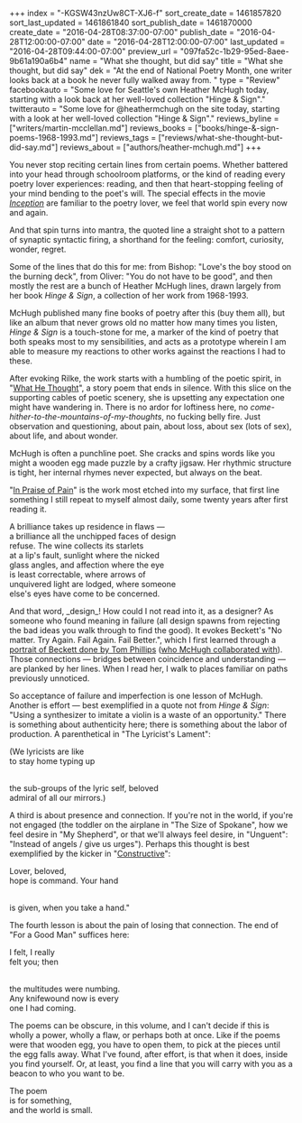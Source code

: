 +++
index = "-KGSW43nzUw8CT-XJ6-f"
sort_create_date = 1461857820
sort_last_updated = 1461861840
sort_publish_date = 1461870000
create_date = "2016-04-28T08:37:00-07:00"
publish_date = "2016-04-28T12:00:00-07:00"
date = "2016-04-28T12:00:00-07:00"
last_updated = "2016-04-28T09:44:00-07:00"
preview_url = "097fa52c-1b29-95ed-8aee-9b61a190a6b4"
name = "What she thought, but did say"
title = "What she thought, but did say"
dek = "At the end of National Poetry Month, one writer looks back at a book he never fully walked away from. "
type = "Review"
facebookauto = "Some love for Seattle's own Heather McHugh today, starting with a look back at her well-loved collection \"Hinge & Sign\"."
twitterauto = "Some love for @heathermchugh on the site today, starting with a look at her well-loved collection \"Hinge & Sign\"."
reviews_byline = ["writers/martin-mcclellan.md"]
reviews_books = ["books/hinge-&-sign-poems-1968-1993.md"]
reviews_tags = ["reviews/what-she-thought-but-did-say.md"]
reviews_about = ["authors/heather-mchugh.md"]
+++

You never stop reciting certain lines from certain poems. Whether battered into your head through schoolroom platforms, or the kind of reading every poetry lover experiences: reading, and then that heart-stopping feeling of your mind bending to the poet's will. The special effects in the movie <a href="http://www.imdb.com/title/tt1375666/" title="Inception (2010) - IMDb">_Inception_</a> are familiar to the poetry lover, we feel that world spin every now and again.

And that spin turns into mantra, the quoted line a straight shot to a pattern of synaptic syntactic firing, a shorthand for the feeling: comfort, curiosity, wonder, regret.

Some of the lines that do this for me: from Bishop: "Love's the boy stood on the burning deck", from Oliver: "You do not have to be good", and then mostly the rest are a bunch of Heather McHugh lines, drawn largely from her book _Hinge &amp; Sign_, a collection of her work from 1968-1993. 

McHugh published many fine books of poetry after this (buy them all), but like an album that never grows old no matter how many times you listen, _Hinge &amp; Sign_ is a touch-stone for me, a marker of the kind of poetry that both speaks most to my sensibilities, and acts as a prototype wherein I am able to measure my reactions to other works against the reactions I had to these. 

After evoking Rilke, the work starts with a humbling of the poetic spirit, in "<a href="http://www.poetryfoundation.org/poems-and-poets/poems/detail/50609" title="What He Thought - Poetry Foundation">What He Thought</a>", a story poem that ends in silence. With this slice on the supporting cables of poetic scenery, she is upsetting any expectation one might have wandering in. There is no ardor for loftiness here, no _come-hither-to-the-mountains-of-my-thoughts_, no fucking belly fire. Just observation and questioning, about pain, about loss, about sex (lots of sex), about life, and about wonder. 

McHugh is often a punchline poet. She cracks and spins words like you might a wooden egg made puzzle by a crafty jigsaw. Her rhythmic structure is tight, her internal rhymes never expected, but always on the beat. 

"<a href="http://www.poetryfoundation.org/poems-and-poets/poems/detail/43302" title="In Praise of Pain - Poetry Foundation">In Praise of Pain</a>" is the work most etched into my surface, that first line something I still repeat to myself almost daily, some twenty years after first reading it. 

<p class="noindent inside-poem">
A brilliance takes up residence in flaws &mdash;<br>
a brilliance all the unchipped faces of design<br>
refuse. The wine collects its starlets<br>
at a lip's fault, sunlight where the nicked<br>
glass angles, and affection where the eye<br>
is least correctable, where arrows of<br>
unquivered light are lodged, where someone<br>
else's eyes have come to be concerned. 
</p>

<p class="noindent">And that word, _design_! How could I not read into it, as a designer? As someone who found meaning in failure (all design spawns from rejecting the bad ideas you walk through to find the good). It evokes Beckett's "No matter. Try Again. Fail Again. Fail Better.", which I first learned through a <a href="http://www.tomphillips.co.uk/works/portraits/item/5434-samuel-beckett" title="Tom Phillips - Samuel Beckett">portrait of Beckett done by Tom Phillips</a> (<a href="http://www.tomphillips.co.uk/works/artists-books/item/5292-where-are-they-now" title="Tom Phillips - Where Are They Now?">who McHugh collaborated with</a>). Those connections &mdash; bridges between coincidence and understanding &mdash; are planked by her lines. When I read her, I walk to places familiar on paths previously unnoticed.</p>

So acceptance of failure and imperfection is one lesson of McHugh. Another is effort &mdash; best exemplified in a quote not from _Hinge &amp; Sign_: "Using a synthesizer to imitate a violin is a waste of an opportunity." There is something about authenticity here; there is something about the labor of production. A parenthetical in "The Lyricist's Lament":

<p class="noindent inside-poem">
(We lyricists are like<br>
to stay home typing up<br><br>

the sub-groups of the lyric self, beloved<br>
admiral of all our mirrors.)
</p>

<p class="noindent">A third is about presence and connection. If you're not in the world, if you're not engaged (the toddler on the airplane in "The Size of Spokane", how we feel desire in "My Shepherd", or that we'll always feel desire, in "Unguent": "Instead of angels / give us urges"). Perhaps this thought is best exemplified by the kicker in "<a href="http://www.poetryfoundation.org/poems-and-poets/poems/detail/43306" title="Constructive - Poetry Foundation">Constructive</a>":</p>

<p class="noindent inside-poem">
Lover, beloved,<br>
hope is command. Your hand<br><br>

is given, when you take a hand."
</p>

<p class="noindent">The fourth lesson is about the pain of losing that connection. The end of "For a Good Man" suffices here:</p>

<p class="noindent inside-poem">
I felt, I really<br>
felt you; then<br><br>

the multitudes were numbing.<br> 
Any knifewound now is every<br>
one I had coming.
</p>

<div class="break"></div>

<p class="noindent">The poems can be obscure, in this volume, and I can't decide if this is wholly a power, wholly a flaw, or perhaps both at once. Like if the poems were that wooden egg, you have to open them, to pick at the pieces until the egg falls away. What I've found, after effort, is that when it does, inside you find yourself. Or, at least, you find a line that you will carry with you as a beacon to who you want to be.</p>

<p class="noindent inside-poem">
The poem<br>
is for something,<br>
and the world is small.
</p>